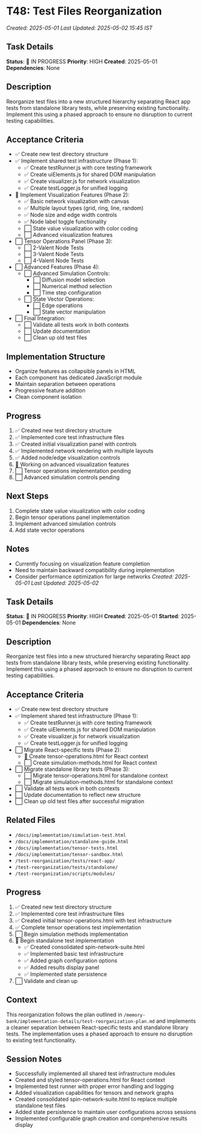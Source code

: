 # T48: Test Files Reorganization
*Created: 2025-05-01*
*Last Updated: 2025-05-02 15:45 IST*

## Task Details
**Status**: 🔄 IN PROGRESS
**Priority**: HIGH
**Created**: 2025-05-01
**Dependencies**: None

## Description
Reorganize test files into a new structured hierarchy separating React app tests from standalone library tests, while preserving existing functionality. Implement this using a phased approach to ensure no disruption to current testing capabilities.

## Acceptance Criteria
- ✅ Create new test directory structure
- ✅ Implement shared test infrastructure (Phase 1):
  - ✅ Create testRunner.js with core testing framework
  - ✅ Create uiElements.js for shared DOM manipulation
  - ✅ Create visualizer.js for network visualization
  - ✅ Create testLogger.js for unified logging
- 🔄 Implement Visualization Features (Phase 2):
  - ✅ Basic network visualization with canvas
  - ✅ Multiple layout types (grid, ring, line, random)
  - ✅ Node size and edge width controls
  - ✅ Node label toggle functionality
  - ⬜ State value visualization with color coding
  - ⬜ Advanced visualization features
- ⬜ Tensor Operations Panel (Phase 3):
  - ⬜ 2-Valent Node Tests
  - ⬜ 3-Valent Node Tests
  - ⬜ 4-Valent Node Tests
- ⬜ Advanced Features (Phase 4):
  - ⬜ Advanced Simulation Controls:
    - ⬜ Diffusion model selection
    - ⬜ Numerical method selection
    - ⬜ Time step configuration
  - ⬜ State Vector Operations:
    - ⬜ Edge operations
    - ⬜ State vector manipulation
- ⬜ Final Integration:
  - ⬜ Validate all tests work in both contexts
  - ⬜ Update documentation
  - ⬜ Clean up old test files

## Implementation Structure
- Organize features as collapsible panels in HTML
- Each component has dedicated JavaScript module
- Maintain separation between operations
- Progressive feature addition
- Clean component isolation

## Progress
1. ✅ Created new test directory structure
2. ✅ Implemented core test infrastructure files
3. ✅ Created initial visualization panel with controls
4. ✅ Implemented network rendering with multiple layouts
5. ✅ Added node/edge visualization controls
6. 🔄 Working on advanced visualization features
7. ⬜ Tensor operations implementation pending
8. ⬜ Advanced simulation controls pending

## Next Steps
1. Complete state value visualization with color coding
2. Begin tensor operations panel implementation
3. Implement advanced simulation controls
4. Add state vector operations

## Notes
- Currently focusing on visualization feature completion
- Need to maintain backward compatibility during implementation
- Consider performance optimization for large networks
*Created: 2025-05-01*
*Last Updated: 2025-05-02*

## Task Details
**Status**: 🔄 IN PROGRESS
**Priority**: HIGH
**Created**: 2025-05-01
**Started**: 2025-05-01
**Dependencies**: None

## Description
Reorganize test files into a new structured hierarchy separating React app tests from standalone library tests, while preserving existing functionality. Implement this using a phased approach to ensure no disruption to current testing capabilities.

## Acceptance Criteria
- ✅ Create new test directory structure
- ✅ Implement shared test infrastructure (Phase 1):
  - ✅ Create testRunner.js with core testing framework
  - ✅ Create uiElements.js for shared DOM manipulation
  - ✅ Create visualizer.js for network visualization
  - ✅ Create testLogger.js for unified logging
- ⬜ Migrate React-specific tests (Phase 2):
  - 🔄 Create tensor-operations.html for React context
  - ⬜ Create simulation-methods.html for React context
- ⬜ Migrate standalone library tests (Phase 3):
  - ⬜ Migrate tensor-operations.html for standalone context
  - ⬜ Migrate simulation-methods.html for standalone context
- ⬜ Validate all tests work in both contexts
- ⬜ Update documentation to reflect new structure
- ⬜ Clean up old test files after successful migration

## Related Files
- `/docs/implementation/simulation-test.html`
- `/docs/implementation/standalone-guide.html`
- `/docs/implementation/tensor-tests.html`
- `/docs/implementation/tensor-sandbox.html`
- `/test-reorganization/tests/react-app/`
- `/test-reorganization/tests/standalone/`
- `/test-reorganization/scripts/modules/`

## Progress
1. ✅ Created new test directory structure
2. ✅ Implemented core test infrastructure files
3. ✅ Created initial tensor-operations.html with test infrastructure
4. ✅ Complete tensor operations test implementation
5. ⬜ Begin simulation methods implementation
6. 🔄 Begin standalone test implementation
   - ✅ Created consolidated spin-network-suite.html
   - ✅ Implemented basic test infrastructure
   - ✅ Added graph configuration options
   - ✅ Added results display panel
   - ✅ Implemented state persistence
7. ⬜ Validate and clean up

## Context
This reorganization follows the plan outlined in `/memory-bank/implementation-details/test-reorganization-plan.md` and implements a cleaner separation between React-specific tests and standalone library tests. The implementation uses a phased approach to ensure no disruption to existing test functionality.

## Session Notes
- Successfully implemented all shared test infrastructure modules
- Created and styled tensor-operations.html for React context
- Implemented test runner with proper error handling and logging
- Added visualization capabilities for tensors and network graphs
- Created consolidated spin-network-suite.html to replace multiple standalone test files
- Added state persistence to maintain user configurations across sessions
- Implemented configurable graph creation and comprehensive results display